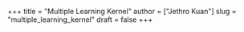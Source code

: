 +++
title = "Multiple Learning Kernel"
author = ["Jethro Kuan"]
slug = "multiple_learning_kernel"
draft = false
+++
